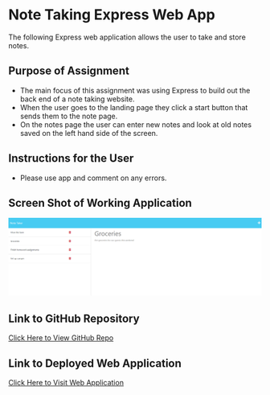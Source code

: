 # Note Taking Express Web App
The following Express web application allows the user to take and store notes.

## Purpose of Assignment
 - The main focus of this assignment was using Express to build out the back end of a note taking website.
 - When the user goes to the landing page they click a start button that sends them to the note page.
 - On the notes page the user can enter new notes and look at old notes saved on the left hand side of the screen.

## Instructions for the User
 - Please use app and comment on any errors.

## Screen Shot of Working Application
<img src="./public/assets/images/note-taker.png" alt="screenshot of app being run"/>

## Link to GitHub Repository
[Click Here to View GitHub Repo](https://github.com/Aidan-Windebank/note-taker)

## Link to Deployed Web Application
[Click Here to Visit Web Application]()